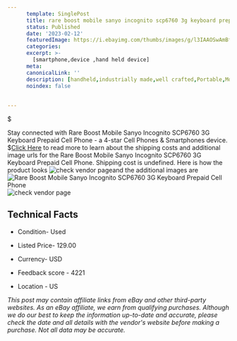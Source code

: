 ```yaml
---
      template: SinglePost
      title: rare boost mobile sanyo incognito scp6760 3g keyboard prepaid cell phone
      status: Published
      date: '2023-02-12'
      featuredImage: https://i.ebayimg.com/thumbs/images/g/l3IAAOSwAmBf57z-/s-l225.jpg
      categories: 
      excerpt: >-
        [smartphone,device ,hand held device]
      meta:
      canonicalLink: ''
      description: [handheld,industrially made,well crafted,Portable,Mobile,Compact,Convenient,Lightweight,Maneuverable,Man-portable,Miniature,Carriable,Hand-held,Light,Holdable,Transportable,Mobile device,Pocket-sized,On-the-go,Wireless,Cordless,Compact size,Convenient size, smartphone,device ,hand held device]
      noindex: false
      
        
---
```

$

Stay connected with Rare Boost Mobile Sanyo Incognito SCP6760 3G Keyboard Prepaid Cell Phone - a 4-star Cell Phones & Smartphones device.
$[Click Here](https://www.ebay.com/itm/203230519470?hash=item2f517ba0ae%3Ag%3Al3IAAOSwAmBf57z-&mkevt=1&mkcid=1&mkrid=711-53200-19255-0&campid=%253CePNCampaignId%253E&customid=%253CreferenceId%253E&toolid=10049) to read more to learn about the shipping costs and additional image urls for the Rare Boost Mobile Sanyo Incognito SCP6760 3G Keyboard Prepaid Cell Phone. Shipping cost is undefined. Here is how the product looks ![check vendor page](https://i.ebayimg.com/thumbs/images/g/l3IAAOSwAmBf57z-/s-l225.jpg)and the additional images are![Rare Boost Mobile Sanyo Incognito SCP6760 3G Keyboard Prepaid Cell Phone](https://i.ebayimg.com/images/g/l3IAAOSwAmBf57z-/s-l1600.jpg)![check vendor page](https://origin-galleryplus.ebayimg.com/ws/web/203230519470_2_0_1/225x225.jpg,https://origin-galleryplus.ebayimg.com/ws/web/203230519470_3_0_1/225x225.jpg,https://origin-galleryplus.ebayimg.com/ws/web/203230519470_4_0_1/225x225.jpg,https://origin-galleryplus.ebayimg.com/ws/web/203230519470_5_0_1/225x225.jpg,https://origin-galleryplus.ebayimg.com/ws/web/203230519470_6_0_1/225x225.jpg,https://origin-galleryplus.ebayimg.com/ws/web/203230519470_7_0_1/225x225.jpg)



 ## Technical Facts 



     
      

 - Condition- Used 


      

 - Listed Price- 129.00 


      

 - Currency- USD 


      

 - Feedback score - 4221 


      

 - Location - US 


      
      

 *_This post may contain affiliate links from eBay and other third-party websites. As an eBay affiliate, we earn from qualifying purchases. Although we do our best to keep the information up-to-date and accurate, please check the date and all details with the vendor's website before making a purchase. Not all data may be accurate._*






